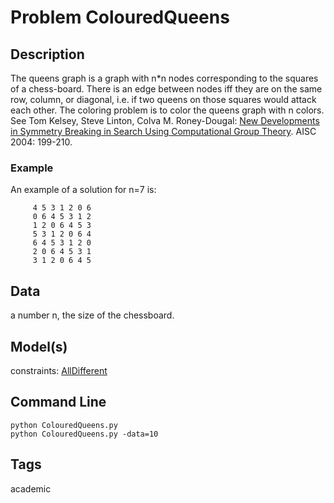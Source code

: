 # Problem ColouredQueens
## Description

The queens graph is a graph with n*n nodes corresponding to the squares of a chess-board.
There is an edge between nodes iff they are on the same row, column, or diagonal, i.e. if two queens on those squares would attack each other.
The coloring problem is to color the queens graph with n colors.
See Tom Kelsey, Steve Linton, Colva M. Roney-Dougal: [New Developments in Symmetry Breaking in Search Using Computational Group Theory](https://link.springer.com/chapter/10.1007/978-3-540-30210-0_17). AISC 2004: 199-210.


### Example

An example of a solution for n=7 is:
```
     4 5 3 1 2 0 6
     0 6 4 5 3 1 2
     1 2 0 6 4 5 3
     5 3 1 2 0 6 4
     6 4 5 3 1 2 0
     2 0 6 4 5 3 1
     3 1 2 0 6 4 5
```

## Data
a number n, the size of the chessboard.


## Model(s)


  constraints: [AllDifferent](http://pycsp.org/documentation/constraints/AllDifferent)


## Command Line

```
python ColouredQueens.py
python ColouredQueens.py -data=10
```

## Tags
 academic
